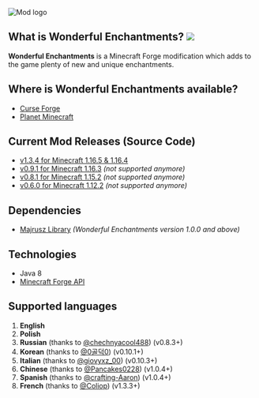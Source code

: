 ![Mod logo](https://github.com/Majrusz/WonderfulEnchantmentsMod/blob/1.16.4/logo.png?raw=true)

## What is Wonderful Enchantments? [![](http://cf.way2muchnoise.eu/full_wonderful-enchantments_downloads.svg)](https://www.curseforge.com/minecraft/mc-mods/wonderful-enchantments)
**Wonderful Enchantments** is a Minecraft Forge modification which adds to the
game plenty of new and unique enchantments.

## Where is Wonderful Enchantments available?
- [Curse Forge](https://www.curseforge.com/minecraft/mc-mods/wonderful-enchantments)
- [Planet Minecraft](https://www.planetminecraft.com/mod/wonderful-enchantments/)

## Current Mod Releases (Source Code)
- [v1.3.4 for Minecraft 1.16.5 & 1.16.4](https://github.com/Majrusz/WonderfulEnchantmentsMod/tree/1.16.4)
- [v0.9.1 for Minecraft 1.16.3](https://github.com/Majrusz/WonderfulEnchantmentsMod/tree/old-main/WonderfulEnchantments1-16-3) *(not supported anymore)*
- [v0.8.1 for Minecraft 1.15.2](https://github.com/Majrusz/WonderfulEnchantmentsMod/tree/old-main/WonderfulEnchantments1-15-2) *(not supported anymore)*
- [v0.6.0 for Minecraft 1.12.2](https://github.com/Majrusz/WonderfulEnchantmentsMod/tree/old-main/WonderfulEnchantments1-12-2) *(not supported anymore)*

## Dependencies
- [Majrusz Library](https://github.com/Majrusz/MajruszLibrary/tree/1.16.4) *(Wonderful Enchantments version 1.0.0 and above)*

## Technologies
- Java 8
- [Minecraft Forge API](https://github.com/MinecraftForge/MinecraftForge)

## Supported languages
1. **English**
2. **Polish**
3. **Russian** (thanks to [@chechnyacool488](https://www.curseforge.com/members/chechnyacool488)) (v0.8.3+)
4. **Korean** (thanks to [@0골덕0](https://www.curseforge.com/members/kw2341)) (v0.10.1+)
5. **Italian** (thanks to [@giovyxz_00](https://www.curseforge.com/members/giovyxz_00)) (v0.10.3+)
6. **Chinese** (thanks to [@Pancakes0228](https://github.com/Pancakes0228)) (v1.0.4+)
7. **Spanish** (thanks to [@crafting-Aaron](https://github.com/crafting-Aaron)) (v1.0.4+)
8. **French** (thanks to [@Coliop](https://www.curseforge.com/member/coliop/)) (v1.3.3+)
